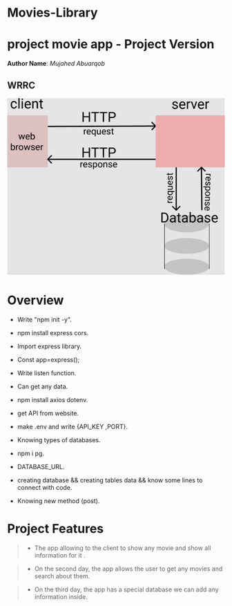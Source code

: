 # Movies-Library

# project movie app - Project Version

**Author Name**:  *Mujahed Abuarqob*

## WRRC

![WRRC](/wrrc.png)

# Overview

* Write "npm init -y".
* npm install express cors.
* Import express library.
* Const app=express();
* Write listen function.
* Can get any data.
* npm install axios dotenv.
* get API from website.
* make .env and write {API_KEY ,PORT}.
* Knowing types of databases.
* npm i pg.
* DATABASE_URL.
* creating database && creating tables data && know some lines to connect with code.

* Knowing new method (post).

# Project Features

> * The app allowing to the client to show any movie and show all information for it .
 
> * On the second day, the app allows the user to get any movies and search about them. 

> * On the third day, the app has a special database we can add any information inside.
